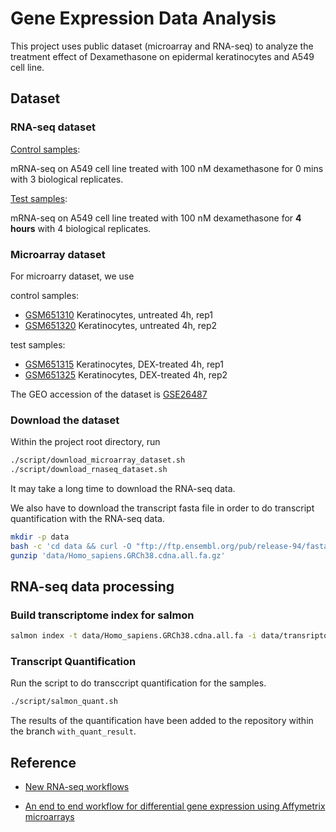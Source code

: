 
# Gene Expression Data Analysis

This project uses public dataset (microarray and RNA-seq) to analyze the treatment effect
of Dexamethasone on epidermal keratinocytes and A549 cell line.

## Dataset

### RNA-seq dataset

[Control samples](https://www.encodeproject.org/experiments/ENCSR937WIG/):

mRNA-seq on A549 cell line treated with 100 nM dexamethasone for 0 mins
with 3 biological replicates.

[Test samples](https://www.encodeproject.org/experiments/ENCSR326PTW/):

mRNA-seq on A549 cell line treated with 100 nM dexamethasone for **4 hours**
with 4 biological replicates.


### Microarray dataset

For microarry dataset, we use

control samples:

- [GSM651310](https://www.ncbi.nlm.nih.gov/geo/query/acc.cgi?acc=GSM651310)
  Keratinocytes, untreated 4h, rep1
- [GSM651320](https://www.ncbi.nlm.nih.gov/geo/query/acc.cgi?acc=GSM651320)
  Keratinocytes, untreated 4h, rep2

test samples:

- [GSM651315](https://www.ncbi.nlm.nih.gov/geo/query/acc.cgi?acc=GSM651315)
  Keratinocytes, DEX-treated 4h, rep1
- [GSM651325](https://www.ncbi.nlm.nih.gov/geo/query/acc.cgi?acc=GSM651325)
  Keratinocytes, DEX-treated 4h, rep2

The GEO accession of the dataset is
[GSE26487](https://www.ncbi.nlm.nih.gov/geo/query/acc.cgi?acc=GSE26487)


### Download the dataset

Within the project root directory, run

```sh
./script/download_microarray_dataset.sh
./script/download_rnaseq_dataset.sh
```

It may take a long time to download the RNA-seq data.

We also have to download the transcript fasta file in order to do transcript quantification
with the RNA-seq data.

```sh
mkdir -p data
bash -c 'cd data && curl -O "ftp://ftp.ensembl.org/pub/release-94/fasta/homo_sapiens/cdna/Homo_sapiens.GRCh38.cdna.all.fa.gz"'
gunzip 'data/Homo_sapiens.GRCh38.cdna.all.fa.gz'
```

## RNA-seq data processing

### Build transcriptome index for salmon

```sh
salmon index -t data/Homo_sapiens.GRCh38.cdna.all.fa -i data/transriptome_index -p 8
```

### Transcript Quantification

Run the script to do transccript quantification for the samples.

```sh
./script/salmon_quant.sh
```

The results of the quantification have been added to the repository within the
branch `with_quant_result`.


## Reference

- [New RNA-seq workflows](https://www.bioconductor.org/help/course-materials/2016/CSAMA/lect-07-modern-rnaseq/ModernRNAseqAnalysis.pdf)

- [An end to end workflow for differential gene expression using Affymetrix microarrays](https://f1000research.com/articles/5-1384/v1)

